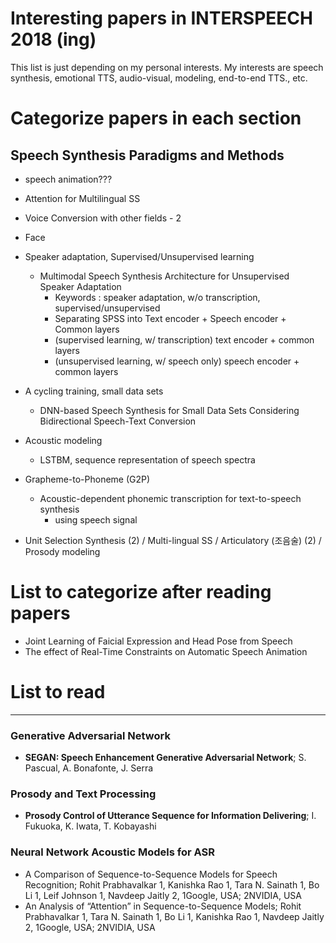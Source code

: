 # Interesting papers in INTERSPEECH 2018 (ing)

This list is just depending on my personal interests.
My interests are speech synthesis, emotional TTS, audio-visual, modeling, end-to-end TTS., etc.

# Categorize papers in each section
## Speech Synthesis Paradigms and Methods
- speech animation???
- Attention for Multilingual SS
- Voice Conversion with other fields - 2
- Face

- Speaker adaptation, Supervised/Unsupervised learning
  - Multimodal Speech Synthesis Architecture for Unsupervised Speaker Adaptation
    - Keywords : speaker adaptation, w/o transcription, supervised/unsupervised
    - Separating SPSS into Text encoder + Speech encoder + Common layers
    - (supervised learning, w/ transcription) text encoder + common layers
    - (unsupervised learning, w/ speech only) speech encoder + common layers
- A cycling training, small data sets
  - DNN-based Speech Synthesis for Small Data Sets Considering Bidirectional Speech-Text Conversion
- Acoustic modeling
  - LSTBM, sequence representation of speech spectra
- Grapheme-to-Phoneme (G2P)
  - Acoustic-dependent phonemic transcription for text-to-speech synthesis
    - using speech signal
- Unit Selection Synthesis (2) / Multi-lingual SS / Articulatory (조음술) (2) / Prosody modeling

# List to categorize after reading papers
- Joint Learning of Faicial Expression and Head Pose from Speech
- The effect of Real-Time Constraints on Automatic Speech Animation

# List to read

---------------------------------------
### Generative Adversarial Network
- **SEGAN: Speech Enhancement Generative Adversarial Network**; S. Pascual, A. Bonafonte, J. Serra

### Prosody and Text Processing
- **Prosody Control of Utterance Sequence for Information Delivering**; I. Fukuoka, K. Iwata, T. Kobayashi

### Neural Network Acoustic Models for ASR
- A Comparison of Sequence-to-Sequence Models for Speech Recognition; Rohit Prabhavalkar 1, Kanishka Rao 1, Tara N. Sainath 1, Bo
Li 1, Leif Johnson 1, Navdeep Jaitly 2, 1Google, USA; 2NVIDIA, USA
- An Analysis of “Attention” in Sequence-to-Sequence Models; Rohit Prabhavalkar 1, Tara N. Sainath 1, Bo Li 1, Kanishka Rao 1,
Navdeep Jaitly 2, 1Google, USA; 2NVIDIA, USA
